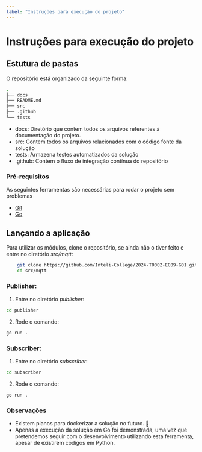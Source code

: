 ```yaml
---
label: "Instruções para execução do projeto"
---
```


# Instruções para execução do projeto

## Estutura de pastas

O repositório está organizado da seguinte forma:

```bash
.
├── docs
├── README.md
├── src
├── .github
└── tests
```

- docs: Diretório que contem todos os arquivos referentes à documentação do projeto.
- src: Contem todos os arquivos relacionados com o código fonte da solução
- tests: Armazena testes automatizados da solução
- .github: Contem o fluxo de integração contínua do repositório

### Pré-requisitos
As seguintes ferramentas são necessárias para rodar o projeto sem problemas

- [Git](https://git-scm.com/book/en/v2/Getting-Started-Installing-Git)
- [Go](https://go.dev/doc/install)

## Lançando a aplicação

Para utilizar os módulos, clone o repositório, se ainda não o tiver feito e entre no diretório _src/mqtt_:

```bash
    git clone https://github.com/Inteli-College/2024-T0002-EC09-G01.git
    cd src/mqtt
```


### Publisher:
1. Entre no diretório _publisher_:
   
```bash
cd publisher 
```

2. Rode o comando:
   
```bash
go run .
```

### Subscriber:
1. Entre no diretório _subscriber_:
```bash
cd subscriber
```
2. Rode o comando:
```bash
go run .
```

### Observações
- Existem planos para dockerizar a solução no futuro. 🐋
- Apenas a execução da solução em Go foi demonstrada, uma vez que pretendemos seguir com o desenvolvimento utilizando esta ferramenta, apesar de existirem códigos em Python.

